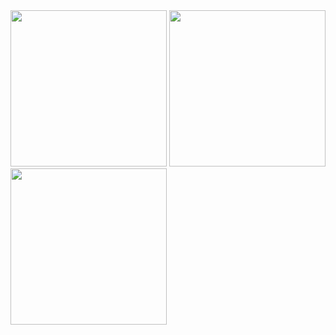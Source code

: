 <div>
<img src='https://user-images.githubusercontent.com/81264925/159101876-bd512b55-0975-4f3d-9529-fb5b6f997e1a.jpeg' width="250">
<img src='https://user-images.githubusercontent.com/81264925/159101865-da472318-aa70-49ee-9f4d-a047a8208d0b.jpeg' width="250">
<img src='https://user-images.githubusercontent.com/81264925/159101843-1f083063-0c2f-478f-a211-2daf74f3a089.jpeg' width="250">
</div>



